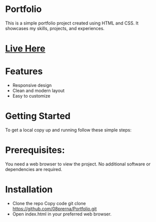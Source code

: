 # Portfolio

This is a simple portfolio project created using HTML and CSS. It showcases my skills, projects, and experiences.

<h1><a href="https://08prerna.github.io/Portfolio/">Live Here</a></h1>

# Features
* Responsive design
* Clean and modern layout
* Easy to customize

# Getting Started
To get a local copy up and running follow these simple steps:

# Prerequisites:
You need a web browser to view the project. No additional software or dependencies are required.

# Installation
* Clone the repo
Copy code
git clone https://github.com/08prerna/Portfolio.git
* Open index.html in your preferred web browser.

